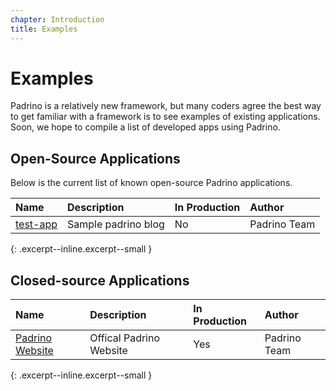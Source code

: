 ```yaml
---
chapter: Introduction
title: Examples
---
```


# Examples

Padrino is a relatively new framework, but many coders agree the best way to get
familiar with a framework is to see examples of existing applications. Soon, we
hope to compile a list of developed apps using Padrino.

## Open-Source Applications

Below is the current list of known open-source Padrino applications.

>
  Name|Description|In Production|Author
  :---|:----------|:------------|:-----
  [test-app](http://github.com/padrino/test-app)|Sample padrino blog|No|Padrino Team
{: .excerpt--inline.excerpt--small }

## Closed-source Applications

>
  Name|Description|In Production|Author
  :---|:----------|:------------|:-----
  [Padrino Website](http://padrinorb.com)|Offical Padrino Website|Yes|Padrino Team
{: .excerpt--inline.excerpt--small }
